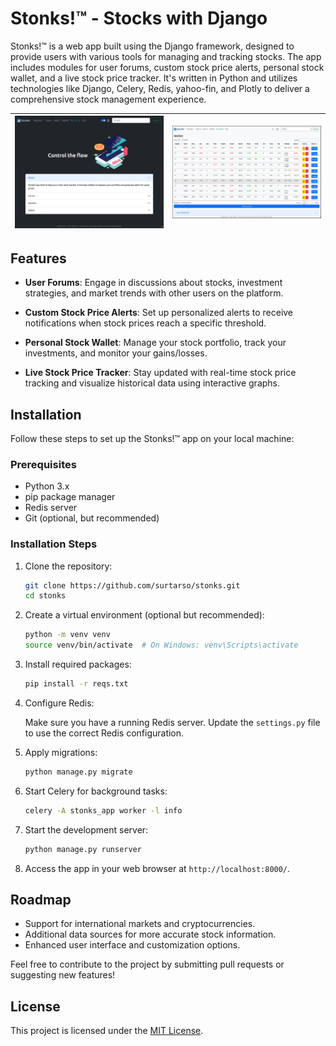 # Stonks!™️ - Stocks with Django

Stonks!™️ is a web app built using the Django framework, designed to provide users with various tools for managing and tracking stocks. The app includes modules for user forums, custom stock price alerts, personal stock wallet, and a live stock price tracker. It's written in Python and utilizes technologies like Django, Celery, Redis, yahoo-fin, and Plotly to deliver a comprehensive stock management experience.

![Image 1](shots/home.png) | ![Image 2](shots/wallet.png)
:-------------------------:|:-------------------------:

## Features

- **User Forums**: Engage in discussions about stocks, investment strategies, and market trends with other users on the platform.

- **Custom Stock Price Alerts**: Set up personalized alerts to receive notifications when stock prices reach a specific threshold.

- **Personal Stock Wallet**: Manage your stock portfolio, track your investments, and monitor your gains/losses.

- **Live Stock Price Tracker**: Stay updated with real-time stock price tracking and visualize historical data using interactive graphs.

## Installation

Follow these steps to set up the Stonks!™️ app on your local machine:

### Prerequisites

- Python 3.x
- pip package manager
- Redis server
- Git (optional, but recommended)

### Installation Steps

1. Clone the repository:

   ```bash
   git clone https://github.com/surtarso/stonks.git
   cd stonks
   ```

2. Create a virtual environment (optional but recommended):

   ```bash
   python -m venv venv
   source venv/bin/activate  # On Windows: venv\Scripts\activate
   ```

3. Install required packages:

   ```bash
   pip install -r reqs.txt
   ```

4. Configure Redis:

   Make sure you have a running Redis server. Update the `settings.py` file to use the correct Redis configuration.

5. Apply migrations:

   ```bash
   python manage.py migrate
   ```

6. Start Celery for background tasks:

   ```bash
   celery -A stonks_app worker -l info
   ```

7. Start the development server:

   ```bash
   python manage.py runserver
   ```

8. Access the app in your web browser at `http://localhost:8000/`.

## Roadmap

- Support for international markets and cryptocurrencies.
- Additional data sources for more accurate stock information.
- Enhanced user interface and customization options.

Feel free to contribute to the project by submitting pull requests or suggesting new features!

## License

This project is licensed under the [MIT License](LICENSE).
